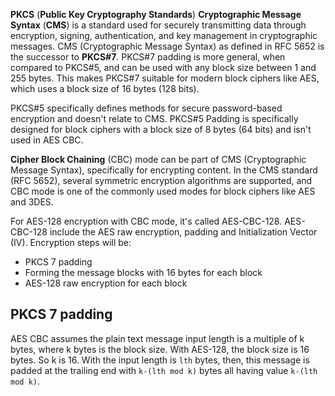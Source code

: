 **PKCS** (**Public Key Cryptography Standards**) **Cryptographic Message Syntax** (**CMS**) is a standard used for securely transmitting data through encryption, signing, authentication, and key management in cryptographic messages. CMS (Cryptographic Message Syntax) as defined in RFC 5652 is the successor to **PKCS#7**. PKCS#7 padding is more general, when compared to PKCS#5, and can be used with any block size between 1 and 255 bytes. This makes PKCS#7 suitable for modern block ciphers like AES, which uses a block size of 16 bytes (128 bits).

PKCS#5 specifically defines methods for secure password-based encryption and doesn't relate to CMS. PKCS#5 Padding is specifically designed for block ciphers with a block size of 8 bytes (64 bits) and isn't used in AES CBC.

**Cipher Block Chaining** (CBC) mode can be part of CMS (Cryptographic Message Syntax), specifically for encrypting content. In the CMS standard (RFC 5652), several symmetric encryption algorithms are supported, and CBC mode is one of the commonly used modes for block ciphers like AES and 3DES.

For AES-128 encryption with CBC mode, it's called AES-CBC-128. AES-CBC-128 include the AES raw encryption, padding and Initialization Vector (IV). Encryption steps will be:
* PKCS 7 padding
* Forming the message blocks with 16 bytes for each block
* AES-128 raw encryption for each block 
## PKCS 7 padding 
AES CBC assumes the plain text message input length is a multiple of k bytes, where k bytes is the block size. With AES-128, the block size is 16 bytes. So k is 16. With the input length is ``lth`` bytes, then, this message is padded at the trailing end with ``k-(lth mod k)`` bytes all having value ``k-(lth mod k)``.
